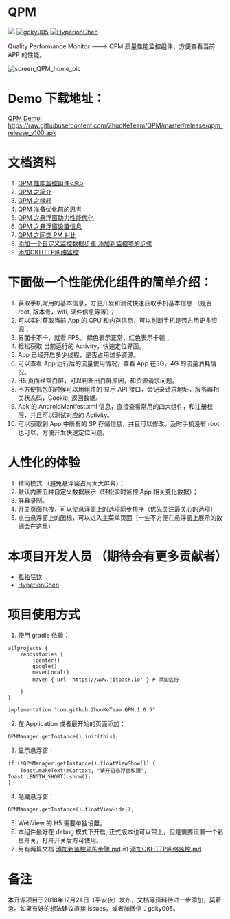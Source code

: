 # QPM

[![](https://www.jitpack.io/v/ZhuoKeTeam/QPM.svg)](https://www.jitpack.io/#ZhuoKeTeam/QPM)   [![gdky005](https://img.shields.io/badge/%E4%BD%9C%E8%80%85-gdky005-orange.svg)](http://www.gdky005.com)   [![HyperionChen](https://img.shields.io/badge/%E4%BD%9C%E8%80%85-HyperionChen-orange.svg)](https://www.jianshu.com/u/4730943c8fd0)

Quality Performance Monitor ---> QPM
质量性能监控组件，方便查看当前 APP 的性能。

![screen_QPM_home_pic](https://raw.githubusercontent.com/ZhuoKeTeam/QPM/master/pic/screen_QPM_home_pic_s.png)

# Demo 下载地址：
[QPM Demo](https://raw.githubusercontent.com/ZhuoKeTeam/QPM/master/release/qpm_release_v100.apk
): https://raw.githubusercontent.com/ZhuoKeTeam/QPM/master/release/qpm_release_v100.apk

# 文档资料
1. [QPM 性能监控组件<总>](http://gdky005.com/2019/01/03/QPM-%E6%80%A7%E8%83%BD%E7%9B%91%E6%8E%A7%E7%BB%84%E4%BB%B6-%E6%80%BB/)
2. [QPM 之简介](http://gdky005.com/2019/01/03/QPM-%E4%B9%8B%E7%AE%80%E4%BB%8B/)
3. [QPM 之缘起](http://gdky005.com/2019/01/03/QPM-%E4%B9%8B%E7%BC%98%E8%B5%B7/)
4. [QPM 准备优化前的思考](http://gdky005.com/2019/01/03/QPM-%E5%87%86%E5%A4%87%E4%BC%98%E5%8C%96%E5%89%8D%E7%9A%84%E6%80%9D%E8%80%83/)
5. [QPM 之悬浮窗助力性能优化](http://gdky005.com/2019/01/03/QPM-%E4%B9%8B%E6%82%AC%E6%B5%AE%E7%AA%97%E5%8A%A9%E5%8A%9B%E6%80%A7%E8%83%BD%E4%BC%98%E5%8C%96/)
6. [QPM 之悬浮窗设置信息](http://gdky005.com/2019/01/03/QPM-%E4%B9%8B%E6%82%AC%E6%B5%AE%E7%AA%97%E8%AE%BE%E7%BD%AE%E4%BF%A1%E6%81%AF/)
7. [QPM 之同类 PM 对比](http://gdky005.com/2019/01/03/QPM-%E4%B9%8B%E5%90%8C%E7%B1%BB-PM-%E5%AF%B9%E6%AF%94/)
8. [添加一个自定义监控数据步骤  添加新监控项的步骤](https://github.com/ZhuoKeTeam/QPM/blob/master/%E6%B7%BB%E5%8A%A0%E6%96%B0%E7%9B%91%E6%8E%A7%E9%A1%B9%E7%9A%84%E6%AD%A5%E9%AA%A4.md)
9. [添加OKHTTP网络监控](https://github.com/ZhuoKeTeam/QPM/blob/master/%E6%B7%BB%E5%8A%A0OKHTTP%E7%BD%91%E7%BB%9C%E7%9B%91%E6%8E%A7.md)


# 下面做一个性能优化组件的简单介绍：
1. 获取手机常用的基本信息，方便开发和测试快速获取手机基本信息 （是否 root, 版本号，wifi, 硬件信息等等）；
2. 可以实时获取当前 App 的 CPU 和内存信息，可以判断手机是否占用更多资源；
3. 界面卡不卡，就看 FPS。 绿色表示正常，红色表示卡顿；
4. 轻松获取 当前运行的 Activity，快速定位界面。
5. App 已经开启多少线程，是否占用过多资源。
6. 可以查看 App 运行后的流量使用情况，查看 App 在3G，4G 的流量消耗情况。
7. H5 页面经常白屏，可以判断出白屏原因，和资源请求问题。
8. 不方便抓包的时候可以用组件的  显示 API 接口，会记录请求地址，服务器相关状态码，Cookie, 返回数据。
9. Apk 的 AndroidManifest.xml 信息，直接查看常用的四大组件，和注册权限，并且可以测试对应的 Activity。
10. 可以获取到 App 中所有的 SP 存储信息，并且可以修改。及时手机没有 root 也可以，方便开发快速定位问题。

# 人性化的体验
1. 精简模式 （避免悬浮窗占用太大屏幕）；
2. 默认内置五种自定义数据展示（轻松实时监控 App 相关变化数据）；
3. 屏幕录制。
4. 开关页面拖拽，可以使悬浮窗上的选项同步排序（优先关注最关心的选项）
5. 点击悬浮窗上的图标，可以进入主菜单页面（一些不方便在悬浮窗上展示的数据会在这里）

# 本项目开发人员 （期待会有更多贡献者）

- [孤独狂饮](https://www.gdky005.com)
- [HyperionChen](https://www.jianshu.com/u/4730943c8fd0)

# 项目使用方式

1. 使用 gradle 依赖：
```
allprojects {
    repositories {
        jcenter()
        google()
        mavenLocal()
        maven { url 'https://www.jitpack.io' } # 添加这行

    }
}
```


```
implementation "com.github.ZhuoKeTeam:QPM:1.0.5"
```
2. 在 Application 或者最开始的页面添加：
```
QPMManager.getInstance().init(this);
```
3. 显示悬浮窗：
```
if (!QPMManager.getInstance().floatViewShow()) {
    Toast.makeText(mContext, "请开启悬浮窗权限", Toast.LENGTH_SHORT).show();
}
```
4. 隐藏悬浮窗：
```
QPMManager.getInstance().floatViewHide();
```

5. WebView 的 H5 需要单独设置。
6. 本组件最好在 debug 模式下开启, 正式版本也可以带上，但是需要设置一个彩蛋开关，打开开关后方可使用。
7. 另有两篇文档 [添加新监控项的步骤.md](https://github.com/ZhuoKeTeam/QPM/blob/master/添加新监控项的步骤.md) 和 [添加OKHTTP网络监控.md](https://github.com/ZhuoKeTeam/QPM/blob/master/添加OKHTTP网络监控.md)

# 备注
本开源项目于2018年12月24日（平安夜）发布，文档等资料待进一步添加，莫着急。如果有好的想法建议直接 issues，或者加微信：gdky005。